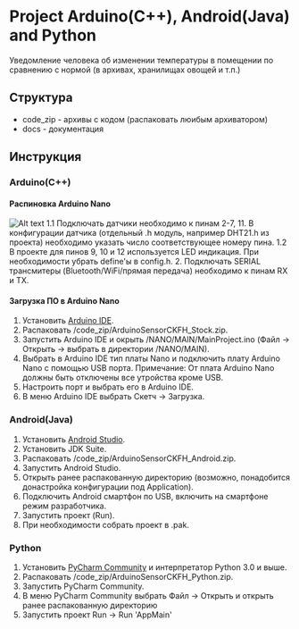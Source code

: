 # Project Arduino(C++), Android(Java) and Python
Уведомление человека об изменении температуры в помещении по сравнению с нормой (в архивах, хранилищах овощей и т.п.)
## Структура
- code_zip - архивы с кодом (распаковать люибым архиватором)
- docs - документация
## Инструкция 
### Arduino(C++)
#### Распиновка Arduino Nano
![Alt text](http://wiki.amperka.ru/_media/%D0%BF%D1%80%D0%BE%D0%B4%D1%83%D0%BA%D1%82%D1%8B:arduino-nano:arduino-nano_pinout.png)
1.1 Подключать датчики необходимо к пинам 2-7, 11. В конфигурации датчика (отдельный .h модуль, например DHT21.h из проекта) необходимо указать число соответствующее номеру пина.
1.2 В проекте для пинов 9, 10 и 12 используется LED индикация. При необходимости убрать define'ы в config.h.
2. Подключать SERIAL трансмитеры (Bluetooth/WiFi/прямая передача) необходимо к пинам RX и TX.
#### Загрузка ПО в Arduino Nano
1. Установить [Arduino IDE](https://www.arduino.cc/en/Main/Software).
2. Распаковать /code_zip/ArduinoSensorCKFH_Stock.zip.
3. Запустить Arduino IDE и окрыть /NANO/MAIN/MainProject.ino (Файл -> Открыть -> выбрать в директории /NANO/MAIN).
4. Выбрать в Arduino IDE тип платы Nano и подключить плату Arduino Nano с помощью USB порта.
   Примечание: От плата Arduino Nano должны быть отключены все утройства кроме USB.
5. Настроить порт и выбрать его в Arduino IDE.
6. В меню Arduino IDE выбрать Скетч -> Загрузка.
### Android(Java)
1. Установить [Android Studio](https://developer.android.com/studio?hl=ru).
2. Установить JDK Suite. 
3. Распаковать /code_zip/ArduinoSensorCKFH_Android.zip.
4. Запустить Android Studio.
5. Открыть ранее распакованную директорию (возможно, понадобится донастройка конфигурации под Application).
6. Подключить Android смартфон по USB, включить на смартфоне режим разработчика.
7. Запустить проект (Run).
8. При необходимости собрать проект в .pak.
### Python
1. Установить [PyCharm Community](https://www.jetbrains.com/pycharm/) и интерпретатор Python 3.0 и выше.
2. Распаковать /code_zip/ArduinoSensorCKFH_Python.zip.
3. Запустить PyCharm Community.
4. В меню PyCharm Community выбрать Файл -> Открыть и открыть ранее распакованную директорию
5. Запустить проект Run -> Run 'AppMain'
